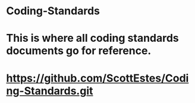# Coding-Standards
# This is where all coding standards documents go for reference.
# https://github.com/ScottEstes/Coding-Standards.git
